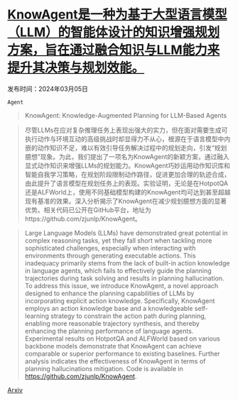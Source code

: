 # [KnowAgent是一种为基于大型语言模型（LLM）的智能体设计的知识增强规划方案，旨在通过融合知识与LLM能力来提升其决策与规划效能。](https://arxiv.org/abs/2403.03101)

发布时间：2024年03月05日

`Agent`

> KnowAgent: Knowledge-Augmented Planning for LLM-Based Agents

> 尽管LLMs在应对复杂推理任务上表现出强大的实力，但在面对需要生成可执行动作与环境互动的高级挑战时却显得力不从心，根源在于语言模型中内嵌的动作知识不足，难以有效引导任务解决过程中的规划走向，引发“规划臆想”现象。为此，我们提出了一项名为KnowAgent的新颖方案，通过融入显式动作知识来增强LLMs的规划能力。KnowAgent巧妙运用动作知识库和智能自我学习策略，在规划阶段限制动作路径，促进更加合理的轨迹合成，由此提升了语言模型在规划任务上的表现。实验证明，无论是在HotpotQA还是ALFWorld上，使用不同基础模型构建的KnowAgent均可达到甚至超越现有基准的效果。深入分析揭示了KnowAgent在减少规划臆想方面的显著优势。相关代码已公开在GitHub平台，地址为https://github.com/zjunlp/KnowAgent。

> Large Language Models (LLMs) have demonstrated great potential in complex reasoning tasks, yet they fall short when tackling more sophisticated challenges, especially when interacting with environments through generating executable actions. This inadequacy primarily stems from the lack of built-in action knowledge in language agents, which fails to effectively guide the planning trajectories during task solving and results in planning hallucination. To address this issue, we introduce KnowAgent, a novel approach designed to enhance the planning capabilities of LLMs by incorporating explicit action knowledge. Specifically, KnowAgent employs an action knowledge base and a knowledgeable self-learning strategy to constrain the action path during planning, enabling more reasonable trajectory synthesis, and thereby enhancing the planning performance of language agents. Experimental results on HotpotQA and ALFWorld based on various backbone models demonstrate that KnowAgent can achieve comparable or superior performance to existing baselines. Further analysis indicates the effectiveness of KnowAgent in terms of planning hallucinations mitigation. Code is available in https://github.com/zjunlp/KnowAgent.

[Arxiv](https://arxiv.org/abs/2403.03101)